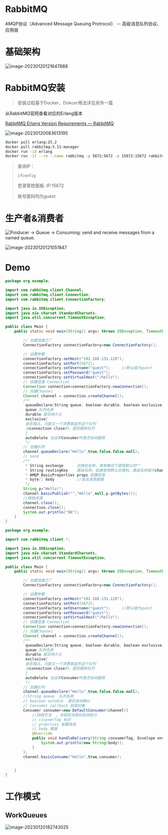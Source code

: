 # RabbitMQ

AMQP协议（Advanced Message Queuing Protrocol） -- 高级消息队列协议、应用层

# 基础架构

![image-20230120121647888](http://gd.7n.cdn.wzl1.top/typora/img/image-20230120121647888.png)

# RabbitMQ安装

>安装过程基于Docker，Dokcer用法详见另外一篇

从RabbitMQ官网查看对应的Erlang版本

[RabbitMQ Erlang Version Requirements — RabbitMQ](https://www.rabbitmq.com/which-erlang.html)

![image-20230120083613195](http://gd.7n.cdn.wzl1.top/typora/img/image-20230120083613195.png)

```bash
docker pull erlang:25.2
docker pull rabbitmq:3.11-manager
docker run -id erlang
docker run -it --rm --name rabbitmq -p 5672:5672 -p 15672:15672 rabbitmq:3.11-management
```

> 查询IP：
>
> ```
> ifconfig
> ```
>
> 登录管控面板: IP:15672
>
> 账号密码均为guest

# 生产者&消费者

![Producer -> Queue -> Consuming: send and receive messages from a named queue.](https://www.rabbitmq.com/img/tutorials/python-one-overall.png)

![image-20230120121051847](http://gd.7n.cdn.wzl1.top/typora/img/image-20230120121051847.png)

# Demo

```java
package org.example;

import com.rabbitmq.client.Channel;
import com.rabbitmq.client.Connection;
import com.rabbitmq.client.ConnectionFactory;

import java.io.IOException;
import java.nio.charset.StandardCharsets;
import java.util.concurrent.TimeoutException;

public class Main {
    public static void main(String[] args) throws IOException, TimeoutException {

        // 创建连接工厂
        ConnectionFactory connectionFactory=new ConnectionFactory();

        // 设置参数
        connectionFactory.setHost("192.168.131.129");
        connectionFactory.setPort(5672);
        connectionFactory.setUsername("guest");     //默认值为guest
        connectionFactory.setPassword("guest");
        connectionFactory.setVirtualHost("/hello");
        // 创建连接 Connection
        Connection connection=connectionFactory.newConnection();
        // 创建Channel
        Channel channel = connection.createChannel();
        /**
         queueDeclare(String queue, boolean durable, boolean exclusive, boolean autoDelete, Map<String, Object> arguments)
         queue 队列名称
         durable 是否持久化
         exclusive{
         是否独占，只能又一个消费者监听这个队列
         当connection close时，是否删除队列
         }
         autoDelete 当没有Consumer时是否自动删除
         */
        // 创建队列
        channel.queueDeclare("Hello",true,false,false,null);
        // send
        /**
         * String exchange      交换机名称，简单模式下使用默认的""
         * String routingKey    路由名称，如果使用默认交换机，路由名称就为channel名称
         * AMQP.BasicProperties props 配置信息
         * byte[] body          //发送消息数据
         */
        String p="Hello!";
        channel.basicPublish("","Hello",null,p.getBytes());
        //释放资源
        channel.close();
        connection.close();
        System.out.println("OK");
    }
}
```

```java
package org.example;

import com.rabbitmq.client.*;

import java.io.IOException;
import java.nio.charset.StandardCharsets;
import java.util.concurrent.TimeoutException;

public class Main {
    public static void main(String[] args) throws IOException, TimeoutException {

        // 创建连接工厂
        ConnectionFactory connectionFactory=new ConnectionFactory();

        // 设置参数
        connectionFactory.setHost("192.168.131.129");
        connectionFactory.setPort(5672);
        connectionFactory.setUsername("guest");     //默认值为guest
        connectionFactory.setPassword("guest");
        connectionFactory.setVirtualHost("/hello");
        // 创建连接 Connection
        Connection connection=connectionFactory.newConnection();
        // 创建Channel
        Channel channel = connection.createChannel();
        /**
         queueDeclare(String queue, boolean durable, boolean exclusive, boolean autoDelete, Map<String, Object> arguments)
         queue 队列名称
         durable 是否持久化
         exclusive{
         是否独占，只能又一个消费者监听这个队列
         当connection close时，是否删除队列
         }
         autoDelete 当没有Consumer时是否自动删除
         */
        // 创建队列
        channel.queueDeclare("Hello",true,false,false,null);
        //String queue  队列名称
        // boolean autoAck  是否自动确认
        // Consumer callback 回调对象
        Consumer consumer=new DefaultConsumer(channel){
            //回调方法  ，当收到消息后自动执行
            // cisynerTag 标识
            // proerties 配置信息
            // body 数据
            @Override
            public void handleDelivery(String consumerTag, Envelope envelope, AMQP.BasicProperties properties, byte[] body) throws IOException {
                System.out.println(new String(body));
            }
        };
        channel.basicConsume("Hello",true,consumer);


    }
}
```

# 工作模式

## WorkQueues

![image-20230120182743025](http://gd.7n.cdn.wzl1.top/typora/img/image-20230120182743025.png)